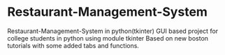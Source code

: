 # Restaurant-Management-System
Restaurant-Management-System in python(tkinter) 
GUI based project for college students in python using module tkinter 
Based on new boston tutorials with some added tabs and functions.
